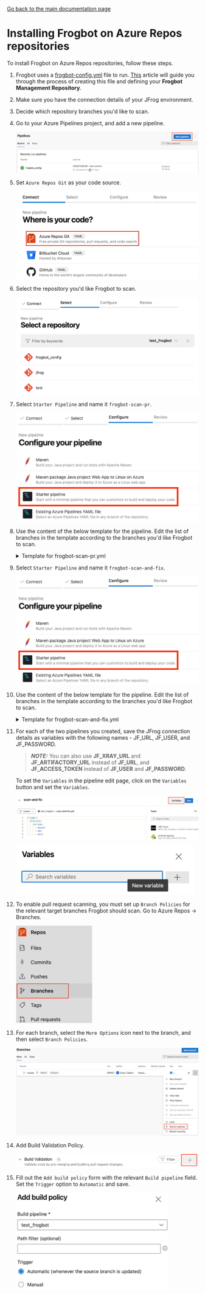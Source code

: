 [Go back to the main documentation page](../README.md)

# Installing Frogbot on Azure Repos repositories

To install Frogbot on Azure Repos repositories, follow these steps.

1. Frogbot uses a [frogbot-config.yml](templates/.frogbot/frogbot-config.yml) file to run. [This](frogbot-config.md) article will guide you through the process of creating this file and defining your **Frogbot Management Repository**.

2. Make sure you have the connection details of your JFrog environment.

3. Decide which repository branches you'd like to scan.

4. Go to your Azure Pipelines project, and add a new pipeline.

   ![azure-new-pipeline.png](../images/azure-new-pipeline.png)

5. Set `Azure Repos Git` as your code source.

   ![azure-set-code-source.png.png](../images/azure-set-code-source.png)

6. Select the repository you'd like Frogbot to scan.

   ![azure-select-repo-to-test.png](../images/azure-select-repo-to-test.png)

7. Select `Starter Pipeline` and name it `frogbot-scan-pr`.

   ![azure-starter-pipeline.png](../images/azure-starter-pipeline.png)

8. Use the content of the below template for the pipeline. Edit the list of branches in the template according to the branches you'd like Frogbot to scan.

    <details>
      <summary>Template for frogbot-scan-pr.yml</summary>

    ```yml
    # Select on which branches to trigger the pipeline
    trigger:
      branches:
        include:
          - master
          - dev
          - main
    
    pool:
       vmImage: ubuntu-latest
    
    jobs:
       - job:
         condition: and(succeeded(), eq(variables['Build.Reason'], 'PullRequest'))
         displayName: "Frogbot Scan Pull Request"
         steps:
            - task: CmdLine@2
              displayName: 'Download and Run Frogbot'
              env:
                 # [Mandatory]
                 # Azure Repos personal access token with Code -> Read & Write permissions
                 JF_GIT_TOKEN: $(USER_TOKEN)
    
                 # [Mandatory]
                 # JFrog platform URL (This functionality requires version 3.29.0 or above of Xray)
                 JF_URL: $(JF_URL)
    
                 # [Mandatory if JF_ACCESS_TOKEN is not provided]
                 # JFrog user and password with 'read' permissions for Xray
                 JF_USER: $(JF_USER)
                 JF_PASSWORD: $(JF_PASSWORD)
    
                 # [Mandatory if JF_USER and JF_PASSWORD are not provided]
                 # JFrog access token with 'read' permissions for Xray
                 # JF_ACCESS_TOKEN: $(JF_ACCESS_TOKEN)
   
                 # Predefined Azure Pipelines variables. There's no need to set them.
                 JF_GIT_PULL_REQUEST_ID: $(System.PullRequest.PullRequestId)
                 JF_GIT_PROJECT: $(System.TeamProject)
                 JF_GIT_REPO: $(Build.Repository.Name)
                 JF_GIT_API_ENDPOINT: $(System.CollectionUri)
                 JF_GIT_BASE_BRANCH: $(System.PullRequest.TargetBranch)
                 JF_GIT_OWNER: $(System.TeamProject)
                 JF_GIT_PROVIDER: 'azureRepos'
    
              inputs:
                script: |
                  curl -fLg "https://releases.jfrog.io/artifactory/frogbot/v2/[RELEASE]/getFrogbot.sh" | sh
                  ./frogbot spr
    ```

   Edit the yaml of the pipeline you created, and set the relevant branches to be scanned, as well as the remaining mandatory `Variables`.

    </details>

9. Select `Starter Pipeline` and name it `frogbot-scan-and-fix`.

   ![azure-starter-pipeline.png](../images/azure-starter-pipeline.png)

10. Use the content of the below template for the pipeline. Edit the list of branches in the template according to the branches you'd like Frogbot to scan.

     <details>
       <summary>Template for frogbot-scan-and-fix.yml</summary>

     ```yaml
     # Select on which branches to trigger the pipeline
     trigger:
       branches:
         include:
          - master
          - dev
          - main
    
     pr: none
    
     pool:
        vmImage: ubuntu-latest
    
     jobs:
        - job:
          displayName: "Frogbot Scan and Fix"
          condition: and(succeeded(), eq(variables['Build.Reason'], 'IndividualCI'))
          steps:
             - task: CmdLine@2
               displayName: 'Download and Run Frogbot'
               env:
                  # [Mandatory]
                  # Azure Repos personal access token with Code -> Read & Write permissions
                  JF_GIT_TOKEN: $(USER_TOKEN)
    
                  # [Mandatory]
                  # JFrog platform URL (This functionality requires version 3.29.0 or above of Xray)
                  JF_URL: $(JF_URL)
    
                  # [Mandatory if JF_ACCESS_TOKEN is not provided]
                  # JFrog user and password with 'read' permissions for Xray
                  JF_USER: $(JF_USER)
                  JF_PASSWORD: $(JF_PASSWORD)
    
                  # [Mandatory if JF_USER and JF_PASSWORD are not provided]
                  # JFrog access token with 'read' permissions for Xray
                  # JF_ACCESS_TOKEN: $(JF_ACCESS_TOKEN)
    
                  # Predefined Azure Pipelines variables. There's no need to set them.
                  JF_GIT_PROJECT: $(System.TeamProject)
                  JF_GIT_REPO: $(Build.Repository.Name)
                  JF_GIT_API_ENDPOINT: $(System.CollectionUri)
                  JF_GIT_BASE_BRANCH: $(Build.SourceBranchName)
                  JF_GIT_OWNER: $(System.TeamProject)
                  JF_GIT_PROVIDER: 'azureRepos'
    
               inputs:
                  script: |
                     curl -fLg "https://releases.jfrog.io/artifactory/frogbot/v2/[RELEASE]/getFrogbot.sh" | sh
                     ./frogbot cfpr
     ```

    Edit the yaml of the pipeline you created, and set the relevant branches to be scanned, as well as the remaining mandatory `Variables`.
     </details>

11. For each of the two pipelines you created, save the JFrog connection details as variables with the following names - JF_URL, JF_USER, and JF_PASSWORD.

    > **_NOTE:_** You can also use **JF_XRAY_URL** and **JF_ARTIFACTORY_URL** instead of **JF_URL**, and **JF_ACCESS_TOKEN**
    > instead of **JF_USER** and **JF_PASSWORD**.

    To set the `Variables` in the pipeline edit page, click on the `Variables` button and set the `Variables`.

    ![variables_button.png](../images/azure-variables-button.png)

    ![img_1.png](../images/azure-new-variable.png)

12. To enable pull request scanning, you must set up `Branch Policies` for the relevant target branches Frogbot should scan. Go to Azure Repos -> Branches.

    <img src="../images/azure-branches.png" alt="azure-branches.png" width="200"/>

13. For each branch, select the `More Options` icon next to the branch, and then select `Branch Policies`.

    <img src="../images/azure-branch-policies.png" alt="azure-branch-policies.png" width="800"/>

14. Add Build Validation Policy.

    ![azure-build-validation.png](../images/azure-build-validation.png)

15. Fill out the `Add build policy` form with the relevant `Build pipeline` field. Set the `Trigger` option to `Automatic` and save.

    <img src="../images/azure-build-policy.png" alt="azure-build-policy.png" width="400"/>
